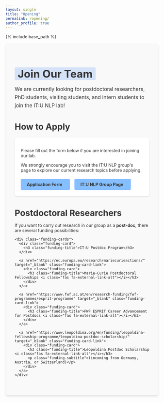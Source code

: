 ```yaml
---
layout: single
title: "Opening"
permalink: /opening/
author_profile: true
---
```


{% include base_path %}

<div class="opening-container">
  <div class="opening-header">
    <h1><span class="highlight">Join Our Team</span></h1>
    <p class="lead">We are currently looking for postdoctoral researchers, PhD students, visiting students, and intern students to join the IT:U NLP lab!</p>
  </div>

  <h1>How to Apply</h1>
  <div class="opening-application">
    <div class="application-card">
      <div class="card-content">
        <p>Please fill out the form below if you are interested in joining our lab.</p>
        <p>We strongly encourage you to visit the IT:U NLP group's page to explore our current research topics before applying.</p>
        <div class="button-container">
          <a href="https://docs.google.com/forms/d/e/1FAIpQLSfVnllFyucGh7IdlUMiz_R7Q4IUucIQqzlyC7KB9Vs7CnDPVQ/viewform" target="_blank" class="btn btn-custom">Application Form <i class="fas fa-external-link-alt"></i></a>
          <a href="https://it-u.at/en/research/research-groups/natural-language-processing/" target="_blank" class="btn btn-custom">IT:U NLP Group Page <i class="fas fa-external-link-alt"></i></a>
        </div>
      </div>
    </div>
  </div>

  <div class="opening-positions">
    <h1>Postdoctoral Researchers</h1>
    <p>If you want to carry out research in our group as a <strong>post-doc</strong>, there are several funding possibilities:</p>
    
    <div class="funding-cards">
      <div class="funding-card">
        <h3 class="funding-title">IT:U Postdoc Program</h3>
      </div>
      
      <a href="https://ec.europa.eu/research/mariecurieactions/" target="_blank" class="funding-card-link">
        <div class="funding-card">
          <h3 class="funding-title">Marie-Curie Postdoctoral Fellowships <i class="fas fa-external-link-alt"></i></h3>
        </div>
      </a>
      
      <a href="https://www.fwf.ac.at/en/research-funding/fwf-programmes/esprit-programme" target="_blank" class="funding-card-link">
        <div class="funding-card">
          <h3 class="funding-title">FWF ESPRIT Career Advancement for Postdocs <i class="fas fa-external-link-alt"></i></h3>
        </div>
      </a>
      
      <a href="https://www.leopoldina.org/en/funding/leopoldina-fellowship-programme/leopoldina-postdoc-scholarship/" target="_blank" class="funding-card-link">
        <div class="funding-card">
          <h3 class="funding-title">Leopoldina Postdoc Scholarship <i class="fas fa-external-link-alt"></i></h3>
          <p class="funding-subtitle">(incoming from Germany, Austria, or Switzerland)</p>
        </div>
      </a>
    </div>
  </div>
</div>

<style>
  :root {
    --card-bg: white;
    --card-text: #333;
    --card-subtitle: #666;
    --container-bg: #f9f9f9;
    --shadow-color: rgba(0, 0, 0, 0.1);
    --shadow-hover: rgba(0, 0, 0, 0.15);
    --heading-text: #333;
    --highlight-bg: rgba(66, 133, 244, 0.2);
  }

  html.dark {
    --card-bg: #2d2d2d;
    --card-text: #e0e0e0;
    --card-subtitle: #b0b0b0;
    --container-bg: #1e1e1e;
    --shadow-color: rgba(0, 0, 0, 0.3);
    --shadow-hover: rgba(0, 0, 0, 0.4);
    --heading-text: #ffffff;
    --highlight-bg: rgba(66, 133, 244, 0.3);
  }

  .opening-container {
    background-color: var(--container-bg);
    border-radius: 8px;
    padding: 30px;
    margin-bottom: 30px;
    box-shadow: 0 4px 6px var(--shadow-color);
  }

  .opening-container h1 {
    color: var(--heading-text);
  }

  .opening-header {
    text-align: left;
    margin-bottom: 30px;
  }

  .opening-header h1 {
    font-size: 2.5em;
    margin-bottom: 15px;
    color: var(--heading-text);
  }

  .highlight {
    background: linear-gradient(120deg, var(--highlight-bg) 0%, var(--highlight-bg) 100%);
    padding: 0 10px;
    border-radius: 4px;
  }

  .lead {
    font-size: 1.2em;
    line-height: 1.6;
    color: var(--card-text);
  }

  .opening-application, .opening-positions {
    margin-bottom: 30px;
  }

  .application-card {
    background-color: var(--card-bg);
    border-radius: 8px;
    overflow: hidden;
    box-shadow: 0 2px 4px var(--shadow-color);
    margin-bottom: 20px;
  }

  .card-content {
    padding: 20px;
    color: var(--card-text);
  }

  .button-container {
    display: flex;
    flex-direction: row;
    align-items: center;
    gap: 15px;
    margin-top: 20px;
    flex-wrap: wrap;
  }

  .btn {
    display: inline-block;
    padding: 10px 20px;
    border-radius: 4px;
    text-decoration: none !important;
    font-weight: bold;
    transition: background-color 0.3s;
  }

  .btn-custom {
    background-color: #86bfff;
    color: #333;
  }

  .btn-custom:hover {
    background-color: #6baeff;
    text-decoration: none !important;
  }

  .btn i {
    margin-left: 5px;
    font-size: 0.8em;
  }

  .opening-positions h1 {
    margin-bottom: 15px;
    font-size: 2em;
    color: var(--heading-text);
  }

  .opening-positions p {
    color: var(--card-text);
  }

  .funding-cards {
    display: flex;
    flex-direction: column;
    gap: 20px;
    margin-top: 20px;
  }

  .funding-card {
    background-color: var(--card-bg);
    border-radius: 8px;
    padding: 20px;
    box-shadow: 0 2px 4px var(--shadow-color);
  }

  .funding-card-link {
    text-decoration: none !important;
    color: inherit;
    display: block;
  }

  .funding-card-link:hover {
    text-decoration: none !important;
  }

  .funding-card-link:hover .funding-card {
    box-shadow: 0 4px 8px var(--shadow-hover);
    transform: translateY(-2px);
    transition: all 0.3s ease;
  }

  .funding-title {
    margin: 0;
    font-size: 1.2em;
    color: var(--card-text);
    display: flex;
    align-items: center;
  }

  .funding-title i {
    margin-left: 8px;
    font-size: 0.8em;
    color: #4285f4;
  }

  .funding-subtitle {
    margin-top: 8px;
    font-size: 0.9em;
    color: var(--card-subtitle);
  }

  @media (max-width: 768px) {
    .opening-container {
      padding: 20px;
    }
    
    .opening-header h1 {
      font-size: 2em;
    }
    
    .button-container {
      flex-direction: column;
      align-items: flex-start;
    }
  }
</style>